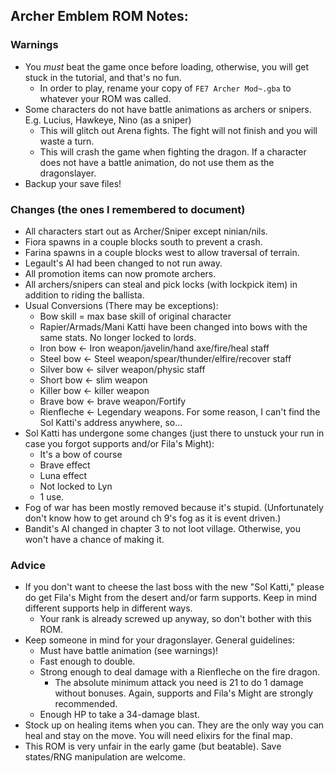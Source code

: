 ## Archer Emblem ROM Notes:
### Warnings
- You *must* beat the game once before loading, otherwise, you will get stuck in the tutorial, and that's no fun.
  - In order to play, rename your copy of `FE7 Archer Mod~.gba` to whatever your ROM was called.
- Some characters do not have battle animations as archers or snipers. E.g. Lucius, Hawkeye, Nino (as a sniper)
  - This will glitch out Arena fights. The fight will not finish and you will waste a turn.
  - This will crash the game when fighting the dragon. If a character does not have a battle animation, do not use them as the dragonslayer.
- Backup your save files!
### Changes (the ones I remembered to document)
- All characters start out as Archer/Sniper except ninian/nils.
- Fiora spawns in a couple blocks south to prevent a crash.
- Farina spawns in a couple blocks west to allow traversal of terrain.
- Legault's AI had been changed to not run away.
- All promotion items can now promote archers.
- All archers/snipers can steal and pick locks (with lockpick item) in addition to riding the ballista.
- Usual Conversions (There may be exceptions):
    - Bow skill = max base skill of original character
    - Rapier/Armads/Mani Katti have been changed into bows with the same stats. No longer locked to lords.
    - Iron bow <- Iron weapon/javelin/hand axe/fire/heal staff 
    - Steel bow <- Steel weapon/spear/thunder/elfire/recover staff
    - Silver bow <- silver weapon/physic staff
    - Short bow <- slim weapon
    - Killer bow <- killer weapon
    - Brave bow <- brave weapon/Fortify
    - Rienfleche <- Legendary weapons. For some reason, I can't find the Sol Katti's address anywhere, so...
- Sol Katti has undergone some changes (just there to unstuck your run in case you forgot supports and/or Fila's Might):
	- It's a bow of course
	- Brave effect
	- Luna effect
	- Not locked to Lyn
  - 1 use.
- Fog of war has been mostly removed because it's stupid. (Unfortunately don't know how to get around ch 9's fog as it is event driven.)
- Bandit's AI changed in chapter 3 to not loot village. Otherwise, you won't have a chance of making it.
### Advice
- If you don't want to cheese the last boss with the new "Sol Katti," please do get Fila's Might from the desert and/or farm supports. Keep in mind different supports help in different ways.
  - Your rank is already screwed up anyway, so don't bother with this ROM.
- Keep someone in mind for your dragonslayer. General guidelines:
  - Must have battle animation (see warnings)!
  - Fast enough to double.
  - Strong enough to deal damage with a Rienfleche on the fire dragon.
    - The absolute minimum attack you need is 21 to do 1 damage without bonuses. Again, supports and Fila's Might are strongly recommended.
  - Enough HP to take a 34-damage blast.
- Stock up on healing items when you can. They are the only way you can heal and stay on the move. You will need elixirs for the final map.
- This ROM is very unfair in the early game (but beatable). Save states/RNG manipulation are welcome.

